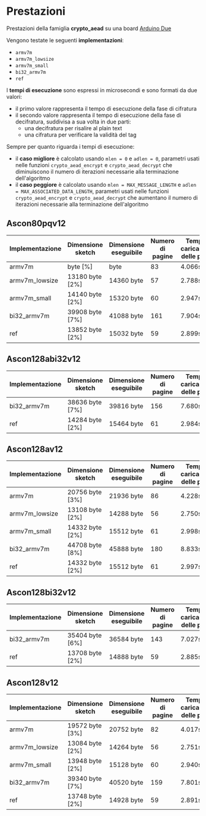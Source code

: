 # Prestazioni

Prestazioni della famiglia **crypto_aead** su una board [Arduino Due](https://docs.arduino.cc/hardware/due)

Vengono testate le seguenti **implementazioni**:
* `armv7m`
* `armv7m_lowsize`
* `armv7m_small`
* `bi32_armv7m`
* `ref`

I **tempi di esecuzione** sono espressi in microsecondi e sono formati da due valori:
* il primo valore rappresenta il tempo di esecuzione della fase di cifratura
* il secondo valore rappresenta il tempo di esecuzione della fase di decifratura, suddivisa a sua volta in due parti:
  * una decifratura per risalire al plain text
  * una cifratura per verificare la validità del tag

Sempre per quanto riguarda i tempi di esecuzione:
* il **caso migliore** è calcolato usando `mlen = 0` e `adlen = 0`, parametri usati nelle funzioni `crypto_aead_encrypt` e `crypto_aead_decrypt` che diminuiscono il numero di iterazioni necessarie alla terminazione dell'algoritmo
* il **caso peggiore** è calcolato usando `mlen = MAX_MESSAGE_LENGTH` e `adlen = MAX_ASSOCIATED_DATA_LENGTH`, parametri usati nelle funzioni `crypto_aead_encrypt` e `crypto_aead_decrypt` che aumentano il numero di iterazioni necessarie alla terminazione dell'algoritmo

## Ascon80pqv12

| Implementazione | Dimensione sketch | Dimensione eseguibile | Numero di pagine | Tempo di caricamento delle pagine | Tempo di esecuzione (migliore) | Tempo di esecuzione (peggiore) |
| --------------- | ----------------- | --------------------- | ---------------- | --------------------------------- | ------------------------------ | ------------------------------ |
| armv7m          |  byte [%]   |  byte            | 83               | 4.066s                            | 46 e 92                        | 146 e 295                      |
| armv7m_lowsize  | 13180 byte [2%]   | 14360 byte            | 57               | 2.788s                            | 43 e 89                        | 129 e 264                      |
| armv7m_small    | 14140 byte [2%]   | 15320 byte            | 60               | 2.947s                            | 39 e 79                        | 123 e 248                      |
| bi32_armv7m     | 39908 byte [7%]   | 41088 byte            | 161              | 7.904s                            | 41 e 83                        | 128 e 257                      |
| ref             | 13852 byte [2%]   | 15032 byte            | 59               | 2.899s                            | 146 e 301                      | 451 e 916                      |

## Ascon128abi32v12

| Implementazione | Dimensione sketch | Dimensione eseguibile | Numero di pagine | Tempo di caricamento delle pagine | Tempo di esecuzione (migliore) | Tempo di esecuzione (peggiore) |
| --------------- | ----------------- | --------------------- | ---------------- | --------------------------------- | ------------------------------ | ------------------------------ |
| bi32_armv7m     | 38636 byte [7%]   | 39816 byte            | 156              | 7.680s                            | 35 e 71                        | 88 e 177                       |
| ref             | 14284 byte [2%]   | 15464 byte            | 61               | 2.984s                            | 294 e 592                      | 786 e 1578                     |

## Ascon128av12

| Implementazione | Dimensione sketch | Dimensione eseguibile | Numero di pagine | Tempo di caricamento delle pagine | Tempo di esecuzione (migliore) | Tempo di esecuzione (peggiore) |
| --------------- | ----------------- | --------------------- | ---------------- | --------------------------------- | ------------------------------ | ------------------------------ |
| armv7m          | 20756 byte [3%]   | 21936 byte            | 86               | 4.228s                            | 45 e 90                        | 118 e 239                      |
| armv7m_lowsize  | 13108 byte [2%]   | 14288 byte            | 56               | 2.750s                            | 44 e 86                        | 111 e 220                      |
| armv7m_small    | 14332 byte [2%]   | 15512 byte            | 61               | 2.998s                            | 38 e 77                        | 98 e 198                       |
| bi32_armv7m     | 44708 byte [8%]   | 45888 byte            | 180              | 8.833s                            | 39 e 81                        | 105 e 211                      |
| ref             | 14332 byte [2%]   | 15512 byte            | 61               | 2.997s                            | 144 e 294                      | 384 e 781                      |

## Ascon128bi32v12

| Implementazione | Dimensione sketch | Dimensione eseguibile | Numero di pagine | Tempo di caricamento delle pagine | Tempo di esecuzione (migliore) | Tempo di esecuzione (peggiore) |
| --------------- | ----------------- | --------------------- | ---------------- | --------------------------------- | ------------------------------ | ------------------------------ |
| bi32_armv7m     | 35404 byte [6%]   | 36584 byte            | 143              | 7.027s                            | 34 e 70                        | 108 e 218                      |
| ref             | 13708 byte [2%]   | 14888 byte            | 59               | 2.885s                            | 294 e 594                      | 942 e 1891                     |

## Ascon128v12

| Implementazione | Dimensione sketch | Dimensione eseguibile | Numero di pagine | Tempo di caricamento delle pagine | Tempo di esecuzione (migliore) | Tempo di esecuzione (peggiore) |
| --------------- | ----------------- | --------------------- | ---------------- | --------------------------------- | ------------------------------ | ------------------------------ |
| armv7m          | 19572 byte [3%]   | 20752 byte            | 82               | 4.017s                            | 46 e 93                        | 148 e 296                      |
| armv7m_lowsize  | 13084 byte [2%]   | 14264 byte            | 56               | 2.751s                            | 44 e 85                        | 131 e 259                      |
| armv7m_small    | 13948 byte [2%]   | 15128 byte            | 60               | 2.940s                            | 38 e 78                        | 124 e 248                      |
| bi32_armv7m     | 39340 byte [7%]   | 40520 byte            | 159              | 7.801s                            | 39 e 80                        | 129 e 260                      |
| ref             | 13748 byte [2%]   | 14928 byte            | 59               | 2.891s                            | 147 e 302                      | 462 e 935                      |
